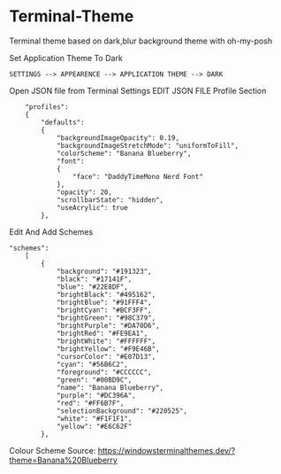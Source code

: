 # Terminal-Theme
Terminal theme based on dark,blur background theme with oh-my-posh

Set Application Theme To Dark
```
SETTINGS --> APPEARENCE --> APPLICATION THEME --> DARK
```
Open JSON file from Terminal Settings
EDIT JSON FILE Profile Section
```
    "profiles": 
    {
        "defaults": 
        {
            "backgroundImageOpacity": 0.19,
            "backgroundImageStretchMode": "uniformToFill",
            "colorScheme": "Banana Blueberry",
            "font": 
            {
                "face": "DaddyTimeMono Nerd Font"
            },
            "opacity": 20,
            "scrollbarState": "hidden",
            "useAcrylic": true
        },
```
Edit And Add Schemes

```
"schemes": 
    [
        {
            "background": "#191323",
            "black": "#17141F",
            "blue": "#22E8DF",
            "brightBlack": "#495162",
            "brightBlue": "#91FFF4",
            "brightCyan": "#BCF3FF",
            "brightGreen": "#98C379",
            "brightPurple": "#DA70D6",
            "brightRed": "#FE9EA1",
            "brightWhite": "#FFFFFF",
            "brightYellow": "#F9E46B",
            "cursorColor": "#E07D13",
            "cyan": "#56B6C2",
            "foreground": "#CCCCCC",
            "green": "#00BD9C",
            "name": "Banana Blueberry",
            "purple": "#DC396A",
            "red": "#FF6B7F",
            "selectionBackground": "#220525",
            "white": "#F1F1F1",
            "yellow": "#E6C62F"
        }, 
```
Colour Scheme Source: 
https://windowsterminalthemes.dev/?theme=Banana%20Blueberry

